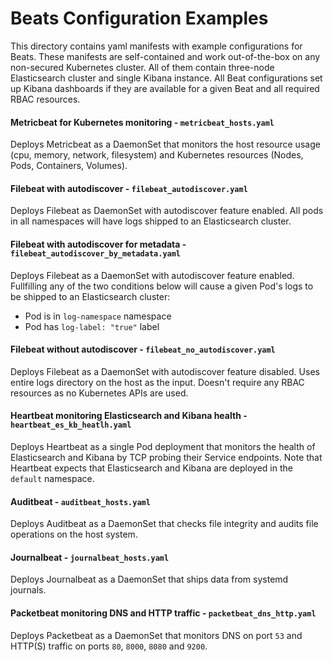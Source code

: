 # Beats Configuration Examples

This directory contains yaml manifests with example configurations for Beats. These manifests are self-contained and work out-of-the-box on any non-secured Kubernetes cluster. All of them contain three-node Elasticsearch cluster and single Kibana instance. All Beat configurations set up Kibana dashboards if they are available for a given Beat and all required RBAC resources. 


#### Metricbeat for Kubernetes monitoring - `metricbeat_hosts.yaml`

Deploys Metricbeat as a DaemonSet that monitors the host resource usage (cpu, memory, network, filesystem) and Kubernetes resources (Nodes, Pods, Containers, Volumes).

#### Filebeat with autodiscover - `filebeat_autodiscover.yaml`

Deploys Filebeat as DaemonSet with autodiscover feature enabled. All pods in all namespaces will have logs shipped to an Elasticsearch cluster.

#### Filebeat with autodiscover for metadata - `filebeat_autodiscover_by_metadata.yaml`

Deploys Filebeat as a DaemonSet with autodiscover feature enabled. Fullfilling any of the two conditions below will cause a given Pod's logs to be shipped to an Elasticsearch cluster:

- Pod is in `log-namespace` namespace
- Pod has `log-label: "true"` label 

#### Filebeat without autodiscover - `filebeat_no_autodiscover.yaml`

Deploys Filebeat as a DaemonSet with autodiscover feature disabled. Uses entire logs directory on the host as the input. Doesn't require any RBAC resources as no Kubernetes APIs are used.   

#### Heartbeat monitoring Elasticsearch and Kibana health - `heartbeat_es_kb_heatlh.yaml`

Deploys Heartbeat as a single Pod deployment that monitors the health of Elasticsearch and Kibana by TCP probing their Service endpoints. Note that Heartbeat expects that Elasticsearch and Kibana are deployed in the `default` namespace.

#### Auditbeat - `auditbeat_hosts.yaml`

Deploys Auditbeat as a DaemonSet that checks file integrity and audits file operations on the host system.

#### Journalbeat - `journalbeat_hosts.yaml`

Deploys Journalbeat as a DaemonSet that ships data from systemd journals.

#### Packetbeat monitoring DNS and HTTP traffic - `packetbeat_dns_http.yaml`

Deploys Packetbeat as a DaemonSet that monitors DNS on port `53` and HTTP(S) traffic on ports `80`, `8000`, `8080` and `9200`.
